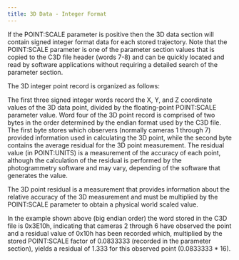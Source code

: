 ```yaml
---
title: 3D Data - Integer Format
---
```


If the POINT:SCALE parameter is positive then the 3D data section will contain signed integer format data for each stored trajectory.  Note that the POINT:SCALE parameter is one of the parameter section values that is copied to the C3D file header (words 7-8) and can be quickly located and read by software applications without requiring a detailed search of the parameter section.

The 3D integer point record is organized as follows:

The first three signed integer words record the X, Y, and Z coordinate values of the 3D data point, divided by the floating-point POINT:SCALE parameter value.  Word four of the 3D point record is comprised of two bytes in the order determined by the endian format used by the C3D file.  The first byte stores which observers (normally cameras 1 through 7) provided information used in calculating the 3D point, while the second byte contains the average residual for the 3D point measurement.  The residual value (in POINT:UNITS) is a measurement of the accuracy of each point, although the calculation of the residual is performed by the photogrammetry software and may vary, depending of the software that generates the value.

The 3D point residual is a measurement that provides information about the relative accuracy of the 3D measurement and must be multiplied by the POINT:SCALE parameter to obtain a physical world scaled value.

In the example shown above (big endian order) the word stored in the C3D file is 0x3E10h, indicating that cameras 2 through 6 have observed the point  and a residual value of 0x10h has been recorded which, multiplied by the stored POINT:SCALE factor of 0.0833333 (recorded in the parameter section), yields a residual of 1.333 for this observed point (0.0833333 * 16).
